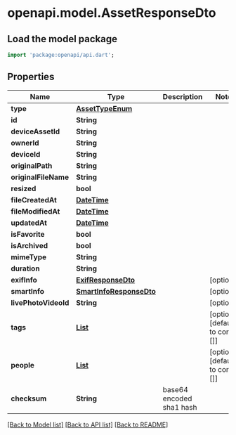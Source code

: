 # openapi.model.AssetResponseDto

## Load the model package
```dart
import 'package:openapi/api.dart';
```

## Properties
Name | Type | Description | Notes
------------ | ------------- | ------------- | -------------
**type** | [**AssetTypeEnum**](AssetTypeEnum.md) |  | 
**id** | **String** |  | 
**deviceAssetId** | **String** |  | 
**ownerId** | **String** |  | 
**deviceId** | **String** |  | 
**originalPath** | **String** |  | 
**originalFileName** | **String** |  | 
**resized** | **bool** |  | 
**fileCreatedAt** | [**DateTime**](DateTime.md) |  | 
**fileModifiedAt** | [**DateTime**](DateTime.md) |  | 
**updatedAt** | [**DateTime**](DateTime.md) |  | 
**isFavorite** | **bool** |  | 
**isArchived** | **bool** |  | 
**mimeType** | **String** |  | 
**duration** | **String** |  | 
**exifInfo** | [**ExifResponseDto**](ExifResponseDto.md) |  | [optional] 
**smartInfo** | [**SmartInfoResponseDto**](SmartInfoResponseDto.md) |  | [optional] 
**livePhotoVideoId** | **String** |  | [optional] 
**tags** | [**List<TagResponseDto>**](TagResponseDto.md) |  | [optional] [default to const []]
**people** | [**List<PersonResponseDto>**](PersonResponseDto.md) |  | [optional] [default to const []]
**checksum** | **String** | base64 encoded sha1 hash | 

[[Back to Model list]](../README.md#documentation-for-models) [[Back to API list]](../README.md#documentation-for-api-endpoints) [[Back to README]](../README.md)


